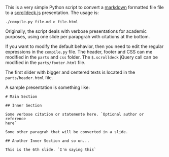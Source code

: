 This is a very simple Python script to convert a [markdown][1] formatted file
file to a [scrolldeck.js][1] presentation. The usage is:

    ./compile.py file.md > file.html

Originally, the script deals with verbose presentations for academic purposes,
using one slide per parapgrah with citations at the bottom.

If you want to modify the default behavior, then you need to edit the regular
expressions in the `compile.py` file. The header, footer and CSS can me
modified in the `parts` and `css` folder. The `$.scrolldeck` jQuery call can be
modified in the `parts/footer.html` file.

The first slider with bigger and centered texts is located in the
`parts/header.html` file.

A sample presentation is something like:

    # Main Section

    ## Inner Section

    Some verbose citation or statemente here. `Optional author or reference
    here`

    Some other paragrah that will be converted in a slide.

    ## Another Inner Section and so on...

    This is the 6th slide. `I'm saying this`


[1]: http://johnpolacek.github.com/scrolldeck.js/
[2]: http://daringfireball.net/projects/markdown/
